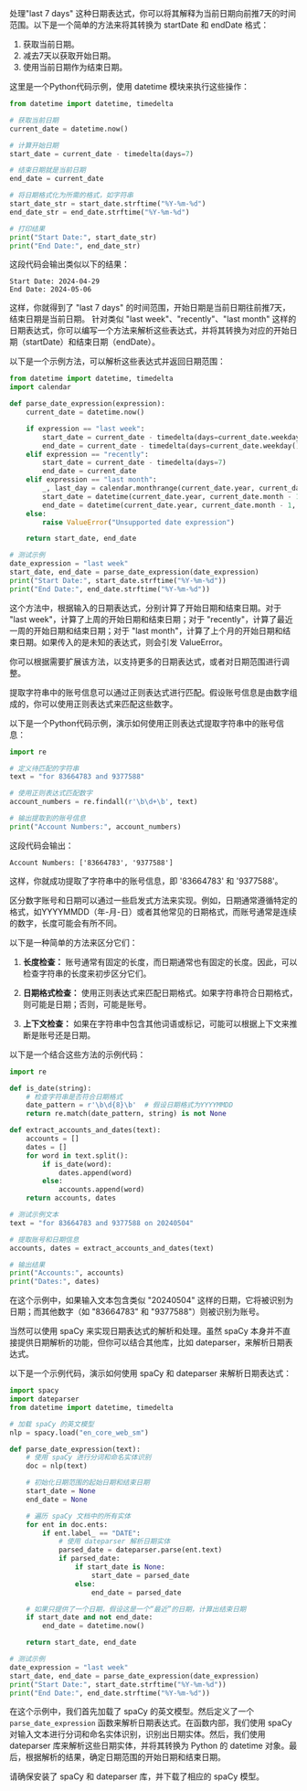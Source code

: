 处理"last 7 days" 这种日期表达式，你可以将其解释为当前日期向前推7天的时间范围。以下是一个简单的方法来将其转换为 startDate 和 endDate 格式：

1. 获取当前日期。
2. 减去7天以获取开始日期。
3. 使用当前日期作为结束日期。

这里是一个Python代码示例，使用 datetime 模块来执行这些操作：

```python
from datetime import datetime, timedelta

# 获取当前日期
current_date = datetime.now()

# 计算开始日期
start_date = current_date - timedelta(days=7)

# 结束日期就是当前日期
end_date = current_date

# 将日期格式化为所需的格式，如字符串
start_date_str = start_date.strftime("%Y-%m-%d")
end_date_str = end_date.strftime("%Y-%m-%d")

# 打印结果
print("Start Date:", start_date_str)
print("End Date:", end_date_str)
```

这段代码会输出类似以下的结果：

```
Start Date: 2024-04-29
End Date: 2024-05-06
```

这样，你就得到了 "last 7 days" 的时间范围，开始日期是当前日期往前推7天，结束日期是当前日期。
针对类似 "last week"、"recently"、"last month" 这样的日期表达式，你可以编写一个方法来解析这些表达式，并将其转换为对应的开始日期（startDate）和结束日期（endDate）。

以下是一个示例方法，可以解析这些表达式并返回日期范围：

```python
from datetime import datetime, timedelta
import calendar

def parse_date_expression(expression):
    current_date = datetime.now()

    if expression == "last week":
        start_date = current_date - timedelta(days=current_date.weekday() + 7)
        end_date = current_date - timedelta(days=current_date.weekday() + 1)
    elif expression == "recently":
        start_date = current_date - timedelta(days=7)
        end_date = current_date
    elif expression == "last month":
        _, last_day = calendar.monthrange(current_date.year, current_date.month - 1)
        start_date = datetime(current_date.year, current_date.month - 1, 1)
        end_date = datetime(current_date.year, current_date.month - 1, last_day)
    else:
        raise ValueError("Unsupported date expression")

    return start_date, end_date

# 测试示例
date_expression = "last week"
start_date, end_date = parse_date_expression(date_expression)
print("Start Date:", start_date.strftime("%Y-%m-%d"))
print("End Date:", end_date.strftime("%Y-%m-%d"))
```

这个方法中，根据输入的日期表达式，分别计算了开始日期和结束日期。对于 "last week"，计算了上周的开始日期和结束日期；对于 "recently"，计算了最近一周的开始日期和结束日期；对于 "last month"，计算了上个月的开始日期和结束日期。如果传入的是未知的表达式，则会引发 ValueError。

你可以根据需要扩展该方法，以支持更多的日期表达式，或者对日期范围进行调整。


提取字符串中的账号信息可以通过正则表达式进行匹配。假设账号信息是由数字组成的，你可以使用正则表达式来匹配这些数字。

以下是一个Python代码示例，演示如何使用正则表达式提取字符串中的账号信息：

```python
import re

# 定义待匹配的字符串
text = "for 83664783 and 9377588"

# 使用正则表达式匹配数字
account_numbers = re.findall(r'\b\d+\b', text)

# 输出提取到的账号信息
print("Account Numbers:", account_numbers)
```

这段代码会输出：

```
Account Numbers: ['83664783', '9377588']
```

这样，你就成功提取了字符串中的账号信息，即 '83664783' 和 '9377588'。

区分数字账号和日期可以通过一些启发式方法来实现。例如，日期通常遵循特定的格式，如YYYYMMDD（年-月-日）或者其他常见的日期格式，而账号通常是连续的数字，长度可能会有所不同。

以下是一种简单的方法来区分它们：

1. **长度检查：** 账号通常有固定的长度，而日期通常也有固定的长度。因此，可以检查字符串的长度来初步区分它们。

2. **日期格式检查：** 使用正则表达式来匹配日期格式。如果字符串符合日期格式，则可能是日期；否则，可能是账号。

3. **上下文检查：** 如果在字符串中包含其他词语或标记，可能可以根据上下文来推断是账号还是日期。

以下是一个结合这些方法的示例代码：

```python
import re

def is_date(string):
    # 检查字符串是否符合日期格式
    date_pattern = r'\b\d{8}\b'  # 假设日期格式为YYYYMMDD
    return re.match(date_pattern, string) is not None

def extract_accounts_and_dates(text):
    accounts = []
    dates = []
    for word in text.split():
        if is_date(word):
            dates.append(word)
        else:
            accounts.append(word)
    return accounts, dates

# 测试示例文本
text = "for 83664783 and 9377588 on 20240504"

# 提取账号和日期信息
accounts, dates = extract_accounts_and_dates(text)

# 输出结果
print("Accounts:", accounts)
print("Dates:", dates)
```

在这个示例中，如果输入文本包含类似 "20240504" 这样的日期，它将被识别为日期；而其他数字（如 "83664783" 和 "9377588"）则被识别为账号。


当然可以使用 spaCy 来实现日期表达式的解析和处理。虽然 spaCy 本身并不直接提供日期解析的功能，但你可以结合其他库，比如 dateparser，来解析日期表达式。

以下是一个示例代码，演示如何使用 spaCy 和 dateparser 来解析日期表达式：

```python
import spacy
import dateparser
from datetime import datetime, timedelta

# 加载 spaCy 的英文模型
nlp = spacy.load("en_core_web_sm")

def parse_date_expression(text):
    # 使用 spaCy 进行分词和命名实体识别
    doc = nlp(text)

    # 初始化日期范围的起始日期和结束日期
    start_date = None
    end_date = None

    # 遍历 spaCy 文档中的所有实体
    for ent in doc.ents:
        if ent.label_ == "DATE":
            # 使用 dateparser 解析日期实体
            parsed_date = dateparser.parse(ent.text)
            if parsed_date:
                if start_date is None:
                    start_date = parsed_date
                else:
                    end_date = parsed_date

    # 如果只提供了一个日期，假设这是一个“最近”的日期，计算出结束日期
    if start_date and not end_date:
        end_date = datetime.now()

    return start_date, end_date

# 测试示例
date_expression = "last week"
start_date, end_date = parse_date_expression(date_expression)
print("Start Date:", start_date.strftime("%Y-%m-%d"))
print("End Date:", end_date.strftime("%Y-%m-%d"))
```

在这个示例中，我们首先加载了 spaCy 的英文模型。然后定义了一个 `parse_date_expression` 函数来解析日期表达式。在函数内部，我们使用 spaCy 对输入文本进行分词和命名实体识别，识别出日期实体。然后，我们使用 dateparser 库来解析这些日期实体，并将其转换为 Python 的 datetime 对象。最后，根据解析的结果，确定日期范围的开始日期和结束日期。

请确保安装了 spaCy 和 dateparser 库，并下载了相应的 spaCy 模型。